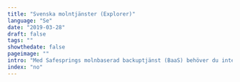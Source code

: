 ```yaml
---
title: "Svenska molntjänster (Explorer)"
language: "Se"
date: "2019-03-28"
draft: false
tags: ""
showthedate: false
pageimage: ""
intro: "Med Safesprings molnbaserad backuptjänst (BaaS) behöver du inte investera i egen hård- eller mjukvara. Betala bara för mängden data som sparas i tjänsten!"
index: "no"
---
```

